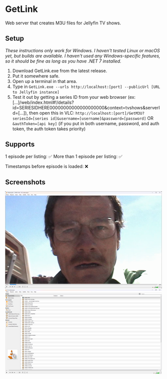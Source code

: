 # GetLink
Web server that creates M3U files for Jellyfin TV shows.

## Setup
*These instructions only work for Windows. I haven't tested Linux or macOS yet, but builds are available. I haven't used any Windows-specific features, so it should be fine as long as you have .NET 7 installed.*
1. Download GetLink.exe from the latest release.
2. Put it somewhere safe.
3. Open up a terminal in that area.
4. Type in `GetLink.exe --urls http://localhost:[port] --publicUrl [URL to Jellyfin instance]`
5. Test it out by getting a series ID from your web browser (ex: [...]/web/index.html#!/details?id=SERIESIDHERE00000000000000000000&context=tvshows&serverId=[...]), then open this in VLC: `http://localhost:[port]/GetM3U?seriesId=[series id]&username=[username]&password=[password]` OR `&authToken=[api key]` (if you put in both username, password, and auth token, the auth token takes priority)

## Supports
1 episode per listing: ✅
More than 1 episode per listing: ✅

Timestamps before episode is loaded: ❌

## Screenshots
![Screenshot of VLC, playing the first episode of Breaking Bad](Image0.png)
![Screenshot of VLC, showing most of the Breaking Bad episodes in a list](Image1.png)
